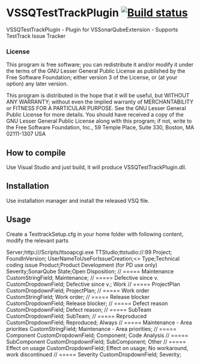 VSSQTestTrackPlugin [![Build status](https://ci.appveyor.com/api/projects/status/x50cix18lypu83e1?svg=true)](https://ci.appveyor.com/project/jorgecosta/vssqtesttrackplugin)
=========

VSSQTestTrackPlugin - Plugin for VSSonarQubeExtension - Supports TestTrack Issue Tracker

### License
This program is free software; you can redistribute it and/or modify it under the terms of the GNU Lesser General Public License as published by the Free Software Foundation; either version 3 of the License, or (at your option) any later version.

This program is distributed in the hope that it will be useful, but WITHOUT ANY WARRANTY; without even the implied warranty of MERCHANTABILITY or FITNESS FOR A PARTICULAR PURPOSE. See the GNU Lesser General Public License for more details. You should have received a copy of the GNU Lesser General Public License along with this program; if not, write to the Free Software Foundation, Inc., 59 Temple Place, Suite 330, Boston, MA 02111-1307 USA


## How to compile
Use Visual Studio and just build, it will produce VSSQTestTrackPlugin.dll.

## Installation

Use installation manager and install the released VSQ file.

## Usage
Create a TesttrackSetup.cfg in your home folder with following content, modify the relevant parts


Server;http://<your server>/Scripts/ttsoapcgi.exe
TTStudio;ttstudio://<your server>:99
Project;<ProjectID>
FoundInVersion;<VersionFound>
UserNameToUseForIssueCreation;<>
Type;Technical coding issue
Product;Product Development (for PD use only)
Severity;SonarQube
State;Open
Disposition;
// ===== Maintenance
CustomStringField; Maintenance;
// ===== Defective since v.
CustomDropdownField; Defective since v.; Work
// ===== ProjectPlan
CustomDropdownField; ProjectPlan; 
// ===== Work order
CustomStringField; Work order; 
// ===== Release blocker
CustomDropdownField; Release blocker; 
// ===== Defect reason
CustomDropdownField; Defect reason; 
// ===== SubTeam
CustomDropdownField; SubTeam; 
// ===== Reproduced
CustomDropdownField; Reproduced; Always
// ===== Maintenance - Area priorities
CustomStringField; Maintenance - Area priorities; 
// ===== Component
CustomDropdownField; Component; Code Analysis
// ===== SubComponent
CustomDropdownField; SubComponent; Other
// ===== Effect on usage
CustomDropdownField; Effect on usage; No workaround, work discontinued
// ===== Severity
CustomDropdownField; Severity; 


